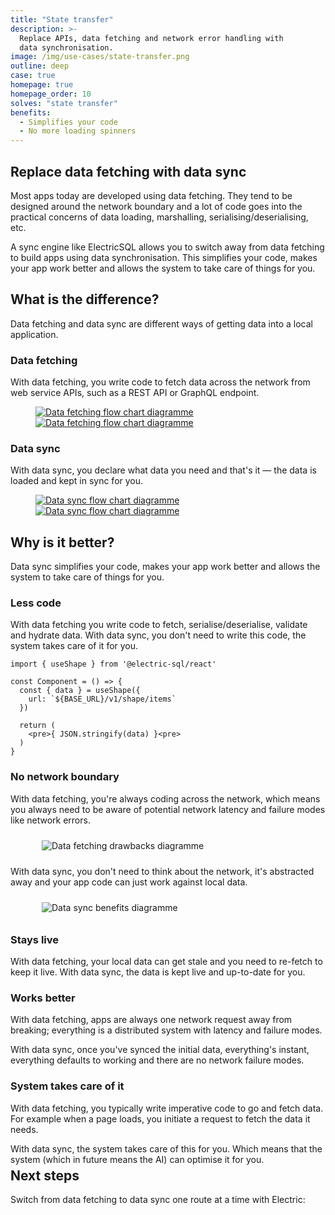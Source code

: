 ```yaml
---
title: "State transfer"
description: >-
  Replace APIs, data fetching and network error handling with
  data synchronisation.
image: /img/use-cases/state-transfer.png
outline: deep
case: true
homepage: true
homepage_order: 10
solves: "state transfer"
benefits:
  - Simplifies your code
  - No more loading spinners
---
```


<script setup>
import MasonryTweets from '../src/components/MasonryTweets.vue'

const tweets = [
  {name: 'johannes', id: '1826338840153571362'},
  {name: 'kyle', id: '1825531359949173019'}
]
</script>

## Replace data fetching with data sync

Most apps today are developed using data fetching. They tend to be designed around the network boundary and a lot of code goes into the practical concerns of data loading, marshalling, serialising/deserialising, etc.

A sync engine like ElectricSQL allows you to switch away from data fetching to build apps using data synchronisation. This simplifies your code, makes your app work better and allows the system to take care of things for you.

## What is the difference?

Data fetching and data sync are different ways of getting data into a local application.

### Data fetching

With data fetching, you write code to fetch data across the network from web service APIs, such as a REST API or GraphQL endpoint.

<figure>
  <a href="/img/use-cases/data-fetching.jpg"
      class="hidden-sm"
      target="_blank">
    <img src="/img/use-cases/data-fetching.png"
        alt="Data fetching flow chart diagramme"
    />
  </a>
  <a href="/img/use-cases/data-fetching.jpg"
      class="block-sm"
      target="_blank">
    <img src="/img/use-cases/data-fetching.sm.png"
        alt="Data fetching flow chart diagramme"
    />
  </a>
</figure>

### Data sync

With data sync, you declare what data you need and that's it &mdash; the data is loaded and kept in sync for you.

<figure>
  <a href="/img/use-cases/data-sync.jpg"
      class="hidden-sm"
      target="_blank">
    <img src="/img/use-cases/data-sync.png"
        alt="Data sync flow chart diagramme"
    />
  </a>
  <a href="/img/use-cases/data-sync.jpg"
      class="block-sm"
      target="_blank">
    <img src="/img/use-cases/data-sync.sm.png"
        alt="Data sync flow chart diagramme"
    />
  </a>
</figure>

## Why is it better?

Data sync simplifies your code, makes your app work better and allows the system to take care of things for you.

### Less code

With data fetching you write code to fetch, serialise/deserialise, validate and hydrate data. With data sync, you don't need to write this code, the system takes care of it for you.

```tsx
import { useShape } from '@electric-sql/react'

const Component = () => {
  const { data } = useShape({
    url: `${BASE_URL}/v1/shape/items`
  })

  return (
    <pre>{ JSON.stringify(data) }<pre>
  )
}
```

### No network boundary

With data fetching, you're always coding across the network, which means you always need to be aware of potential network latency and failure modes like network errors.

<figure>
  <img src="/img/use-cases/cloud-first.png"
      alt="Data fetching drawbacks diagramme"
      style="margin: 10px; max-width: 500px"
  />
</figure>

With data sync, you don't need to think about the network, it's abstracted away and your app code can just work against local data.

<figure>
  <img src="/img/use-cases/local-first.png"
      alt="Data sync benefits diagramme"
      style="margin: 10px; max-width: 500px"
  />
</figure>

### Stays live

With data fetching, your local data can get stale and you need to re-fetch to keep it live. With data sync, the data is kept live and up-to-date for you.

### Works better

With data fetching, apps are always one network request away from breaking; everything is a distributed system with latency and failure modes.

With data sync, once you've synced the initial data, everything's instant, everything defaults to working and there are no network failure modes.

### System takes care of it

With data fetching, you typically write imperative code to go and fetch data. For example when a page loads, you initiate a request to fetch the data it needs.

With data sync, the system takes care of this for you. Which means that the system (which in future means the AI) can optimise it for you.

<div style="margin-top: -24px">
  <MasonryTweets :tweets="tweets" columns="2 300px" />
</div>

## Next steps

Switch from data fetching to data sync one route at a time with Electric:

<div class="actions cta-actions left">
  <div class="action">
    <VPButton
        href="/docs/quickstart"
        text="Quickstart"
        theme="brand"
    />
  </div>
  <div class="action">
    <VPButton href="/docs/api/http"
        text="API docs"
        theme="alt"
    />
  </div>
  <div class="action hidden-sm">
    <VPButton href="https://github.com/electric-sql/electric/tree/main/examples"
        target="_blank"
        text="Examples"
        theme="alt"
    />
  </div>
</div>
